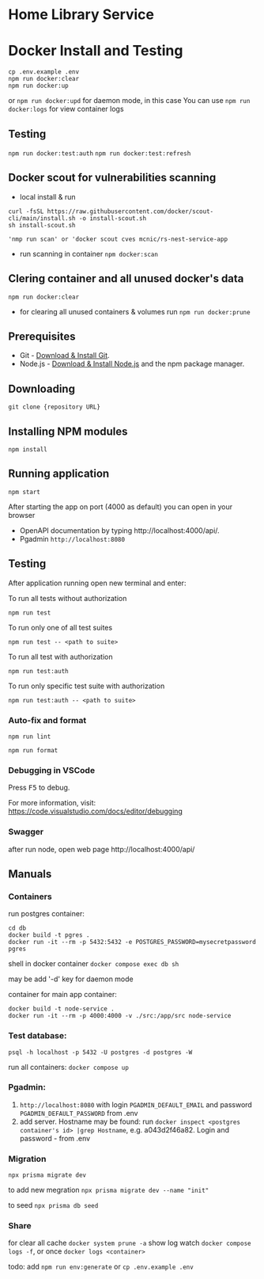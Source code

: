 # Home Library Service

# Docker Install and Testing

```
cp .env.example .env
npm run docker:clear
npm run docker:up
```

or `npm run docker:upd` for daemon mode, in this case You can use `npm run docker:logs` for view container logs

## Testing

`npm run docker:test:auth`
`npm run docker:test:refresh`

## Docker scout for vulnerabilities scanning

- local install & run

```
curl -fsSL https://raw.githubusercontent.com/docker/scout-cli/main/install.sh -o install-scout.sh
sh install-scout.sh

'nmp run scan' or 'docker scout cves mcnic/rs-nest-service-app
```

- run scanning in container `npm docker:scan`

## Clering container and all unused docker's data

`npm run docker:clear`

- for clearing all unused containers & volumes run `npm run docker:prune`

## Prerequisites

- Git - [Download & Install Git](https://git-scm.com/downloads).
- Node.js - [Download & Install Node.js](https://nodejs.org/en/download/) and the npm package manager.

## Downloading

```
git clone {repository URL}
```

## Installing NPM modules

```
npm install
```

## Running application

```
npm start
```

After starting the app on port (4000 as default) you can open
in your browser

- OpenAPI documentation by typing http://localhost:4000/api/.
- Pgadmin `http://localhost:8080`

## Testing

After application running open new terminal and enter:

To run all tests without authorization

```
npm run test
```

To run only one of all test suites

```
npm run test -- <path to suite>
```

To run all test with authorization

```
npm run test:auth
```

To run only specific test suite with authorization

```
npm run test:auth -- <path to suite>
```

### Auto-fix and format

```
npm run lint
```

```
npm run format
```

### Debugging in VSCode

Press <kbd>F5</kbd> to debug.

For more information, visit: https://code.visualstudio.com/docs/editor/debugging

### Swagger

after run node, open web page http://localhost:4000/api/

## Manuals

### Containers

run postgres container:

```
cd db
docker build -t pgres .
docker run -it --rm -p 5432:5432 -e POSTGRES_PASSWORD=mysecretpassword pgres
```

shell in docker container `docker compose exec db sh`

may be add '-d' key for daemon mode

container for main app container:

```
docker build -t node-service .
docker run -it --rm -p 4000:4000 -v ./src:/app/src node-service
```

### Test database:

`psql -h localhost -p 5432 -U postgres -d postgres -W`

run all containers: `docker compose up`

### Pgadmin:

1. `http://localhost:8080` with login `PGADMIN_DEFAULT_EMAIL` and password `PGADMIN_DEFAULT_PASSWORD` from .env
1. add server. Hostname may be found: run `docker inspect <postgres container's id> |grep Hostname`, e.g. a043d2f46a82.
   Login and password - from .env

### Migration

`npx prisma migrate dev`

to add new megration `npx prisma migrate dev --name "init"`

to seed `npx prisma db seed`

### Share

for clear all cache `docker system prune -a`
show log watch `docker compose logs -f`, or once `docker logs <container>`

todo: add `npm run env:generate` or `cp .env.example .env`

